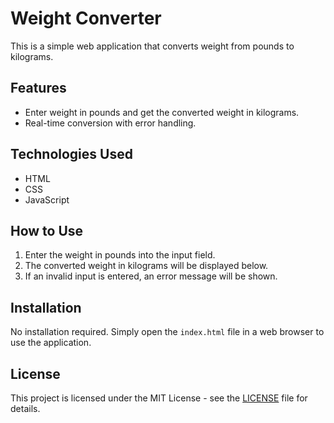 # Weight Converter

This is a simple web application that converts weight from pounds to kilograms.

## Features

- Enter weight in pounds and get the converted weight in kilograms.
- Real-time conversion with error handling.

## Technologies Used

- HTML
- CSS
- JavaScript

## How to Use

1. Enter the weight in pounds into the input field.
2. The converted weight in kilograms will be displayed below.
3. If an invalid input is entered, an error message will be shown.

## Installation

No installation required. Simply open the `index.html` file in a web browser to use the application.

## License

This project is licensed under the MIT License - see the [LICENSE](LICENSE) file for details.
